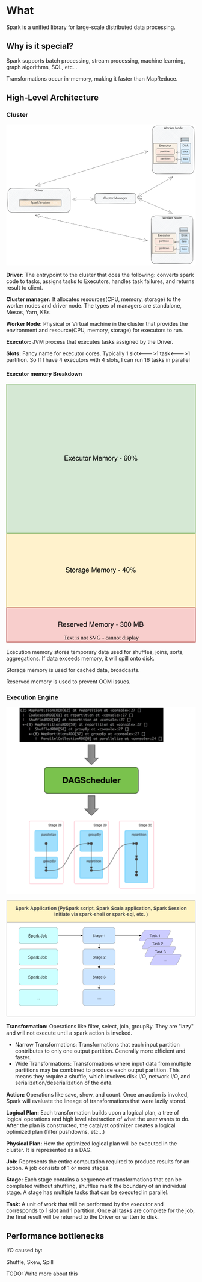 # What
Spark is a unified library for large-scale distributed data processing.

## Why is it special?
Spark supports batch processing, stream processing, machine learning, graph algorithms, 
SQL, etc...

Transformations occur in-memory, making it faster than MapReduce.


## High-Level Architecture

### Cluster
![spark_physical_architecture.svg](README_images/spark_physical_architecture.svg)

**Driver:** The entrypoint to the cluster that does the following: converts spark code to tasks, assigns tasks to Executors, handles task failures, and returns result to client. 

**Cluster manager:** It allocates resources(CPU, memory, storage) to the worker nodes and driver node. The types of managers are standalone, Mesos, Yarn, K8s

**Worker Node:** Physical or Virtual machine in the cluster that provides the environment and resource(CPU, memory, storage) 
for executors to run.

**Executor:** JVM process that executes tasks assigned by the Driver.

**Slots:** Fancy name for executor cores. Typically 1 slot<--->1 task<--->1 partition. 
So If I have 4 executors with 4 slots, I can run 16 tasks in parallel

#### Executor memory Breakdown
![executor_memory_breakdown.svg](README_images/executor_memory_breakdown.svg)

Execution memory stores temporary data used for shuffles, joins, sorts, aggregations. If data exceeds memory, it will spill onto disk.

Storage memory is used for cached data, broadcasts.

Reserved memory is used to prevent OOM issues.

### Execution Engine

![dag_to_job_stage_task.png](README_images/dag_to_job_stage_task.png)

![job_stage_task.png](README_images/job_stage_task.png)

**Transformation:** Operations like filter, select, join, groupBy. They are "lazy" and will not execute until a spark action is invoked.
* Narrow Transformations: Transformations that each input partition contributes to only one output partition. Generally more efficient and faster.
* Wide Transformations: Transformations where input data from multiple partitions may be combined to produce each output partition. This means they require
a shuffle, which involves disk I/O, network I/O, and serialization/deserialization of the data.

**Action:** Operations like save, show, and count. Once an action is invoked, Spark will evaluate the lineage of transformations that were lazily stored.

**Logical Plan:** Each transformation builds upon a logical plan, a tree of logical operations and high level abstraction
of what the user wants to do. After the plan is constructed, the catalyst optimizer creates a logical optimized plan (filter pushdowns, etc...)

**Physical Plan:** How the optimized logical plan will be executed in the cluster. It is represented as a DAG. 

**Job:** Represents the entire computation required to produce results for an action. A job consists of 1 or more stages.

**Stage:** Each stage contains a sequence of transformations that can be completed without shuffling, shuffles mark the boundary of 
an individual stage. A stage has multiple tasks that can be executed in parallel.

**Task:** A unit of work that will be performed by the executor and corresponds to 1 slot and 1 partition. 
 Once all tasks are complete for the job, the final result will be returned to the Driver or written to disk.


## Performance bottlenecks

I/O caused by:

Shuffle, Skew, Spill

TODO: Write more about this
